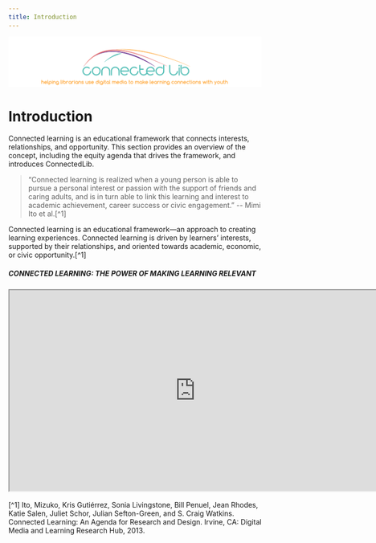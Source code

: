 ```yaml
---
title: Introduction
---
```


<img src="/img/ConnectedLib-Logo and slogan.png"/>

# Introduction

Connected learning is an educational framework that connects interests, relationships, and opportunity. This section provides an overview of the concept, including the equity agenda that drives the framework, and introduces ConnectedLib.

> “Connected learning is realized when a young person is able to pursue a personal interest or passion with the support of friends and caring adults, and is in turn able to link this learning and interest to academic achievement, career success or civic engagement.”
-- Mimi Ito et al.[^1]

Connected learning is an educational framework—an approach to creating learning experiences. Connected learning is driven by learners’ interests, supported by their relationships, and oriented towards academic, economic, or civic opportunity.[^1]

<div class="table-format case-study"><span class="title"><h5>CONNECTED LEARNING: THE POWER OF MAKING LEARNING RELEVANT</h5></span>

<iframe width="740" height="400" border="none" src="https://www.youtube.com/embed/TH6gH6lMDD8">
</iframe>
</div>


[^1] Ito, Mizuko, Kris Gutiérrez, Sonia Livingstone, Bill Penuel, Jean Rhodes, Katie Salen, Juliet Schor, Julian Sefton-Green, and S. Craig Watkins. Connected Learning: An Agenda for Research and Design. Irvine, CA: Digital Media and Learning Research Hub, 2013.
